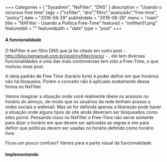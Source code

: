 +++
Categories = [
	"Sysadmin", 
	"NxFilter",
	"DNS"
]
description = "Usando o recursos free time"
tags = ["nxfilter", "dns","filtro","avançado","free-time", "policy"]
date = "2016-08-29"
publishdate = "2016-08-29"
menu = "main"
title = "NXFilter - Usando a Politica Free-Time"
featured = "nxfilter01.png"
featuredalt = ""
featuredpath = "date"
type = "post"
+++

#### A funcionalidade
O NxFilter é um filtro DNS que já foi citado em outro post - http://blog.bemanuel.com.br/post/nxfilter/inicio/ - , ele tem diversas funcionalidades e uma das mais controversas tem sido a Free-Time, o que motivou esse post.

A ideia padrão de Free Time (horário livre) é poder definir em que horários não há bloqueios. Porém o conceito não é aplicado exatamente dessa forma no NxFilter.

Vamos imaginar a situação onde você realmente libere os acessos no horário do almoço, de modo que os usuários da rede tenham acesso a redes sociais e webmail. Mas se for definida apenas a liberação pode haver a situação onde alguns tipos de site ainda deveriam ser bloqueados como sites pornô. Pensando nisso no NxFilter o Free-Time não serve somente para dizer o horário em que devem ser aplicadas as regras e sim para definir que políticas devem ser usadas no horário definido como horário livre.

Ficou um pouco confuso? Vamos para a parte visual da funcionalidade.

#### Implementando

